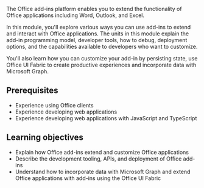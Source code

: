 The Office add-ins platform enables you to extend the functionality of Office applications including Word, Outlook, and Excel.

In this module, you'll explore various ways you can use add-ins to extend and interact with Office applications. The units in this module explain the add-in programming model, developer tools, how to debug, deployment options, and the capabilities available to developers who want to customize.

You'll also learn how you can customize your add-in by persisting state, use Office UI Fabric to create productive experiences and incorporate data with Microsoft Graph.

## Prerequisites

- Experience using Office clients
- Experience developing web applications
- Experience developing web applications with JavaScript and TypeScript

## Learning objectives

- Explain how Office add-ins extend and customize Office applications
- Describe the development tooling, APIs, and deployment of Office add-ins
- Understand how to incorporate data with Microsoft Graph and extend Office applications with add-ins using the Office UI Fabric
